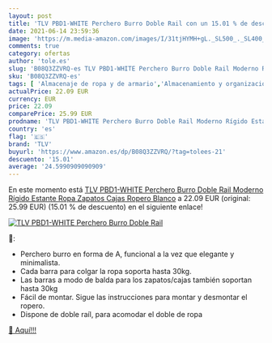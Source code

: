 ```yaml
---
layout: post
title: 'TLV PBD1-WHITE Perchero Burro Doble Rail con un 15.01 % de descuento'
date: 2021-06-14 23:59:36
image: 'https://m.media-amazon.com/images/I/31tjHYMH+gL._SL500_._SL400_.jpg'
comments: true
category: ofertas
author: 'tole.es'
slug: 'B08Q3ZZVRQ-es TLV PBD1-WHITE Perchero Burro Doble Rail Moderno Rígido...'
sku: 'B08Q3ZZVRQ-es'
tags: [ 'Almacenaje de ropa y de armario','Almacenamiento y organización','Hogar y cocina','Percheros burro','tlv','zapatos', ]
actualPrice: 22.09 EUR
currency: EUR
price: 22.09
comparePrice: 25.99 EUR
prodname: 'TLV PBD1-WHITE Perchero Burro Doble Rail Moderno Rígido Estante Ropa Zapatos Cajas Ropero  Blanco'
country: 'es'
flag: '🇪🇸'
brand: 'TLV'
buyurl: 'https://www.amazon.es/dp/B08Q3ZZVRQ/?tag=tolees-21'
descuento: '15.01'
average: '24.5990909090909'
---
```


En este momento está [TLV PBD1-WHITE Perchero Burro Doble Rail Moderno Rígido Estante Ropa Zapatos Cajas Ropero  Blanco](https://www.amazon.es/dp/B08Q3ZZVRQ/?tag=tolees-21) a 22.09 EUR (original: 25.99 EUR) (15.01 %  de descuento) en el siguiente enlace!

[![TLV PBD1-WHITE Perchero Burro Doble Rail](https://m.media-amazon.com/images/I/31tjHYMH+gL._SL500_._SL400_.jpg)](https://www.amazon.es/dp/B08Q3ZZVRQ/?tag=tolees-21)

🔎:

- Perchero burro en forma de A, funcional a la vez que elegante y minimalista.
- Cada barra para colgar la ropa soporta hasta 30kg.
- Las barras a modo de balda para los zapatos/cajas también soportan hasta 30kg
- Fácil de montar. Sigue las instrucciones para montar y desmontar el ropero.
- Dispone de doble raíl, para acomodar el doble de ropa

[🛒 Aquí!!!](https://www.amazon.es/dp/B08Q3ZZVRQ/?tag=tolees-21)
